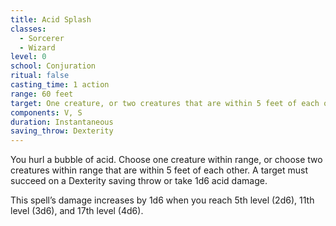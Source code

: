```yaml
---
title: Acid Splash
classes:
  - Sorcerer
  - Wizard
level: 0
school: Conjuration
ritual: false
casting_time: 1 action
range: 60 feet
target: One creature, or two creatures that are within 5 feet of each other
components: V, S
duration: Instantaneous
saving_throw: Dexterity
---
```


You hurl a bubble of acid. Choose one creature within range, or choose two creatures within range that are within 5 feet of each other. A target must succeed on a Dexterity saving throw or take 1d6 acid damage.

This spell’s damage increases by 1d6 when you reach 5th level (2d6), 11th level (3d6), and 17th level (4d6).
